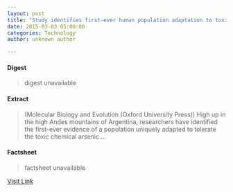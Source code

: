 ```yaml
---
layout: post
title: "Study identifies first-ever human population adaptation to toxic chemical, arsenic"
date: 2015-03-03 05:00:00
categories: Technology
author: unknown author

---
```



#### Digest
>digest unavailable

#### Extract
>(Molecular Biology and Evolution (Oxford University Press)) High up in the high Andes mountains of Argentina, researchers have identified the first-ever evidence of a population uniquely adapted to tolerate the toxic chemical arsenic....

#### Factsheet
>factsheet unavailable

[Visit Link](http://www.eurekalert.org/pub_releases/2015-03/mbae-sif022715.php)


